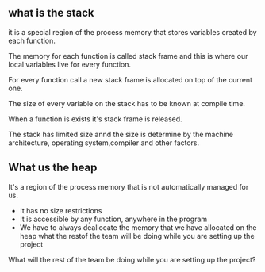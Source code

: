 ## what is the stack

it is a special region of the process memory that stores variables created by each function.

The memory for each function is called stack frame and this is where our local variables live for every function.

For every function call a new stack frame is allocated on top of the current one.

The size of every variable on the stack has to be known at compile time.

When a function is exists it's stack frame is released.

The stack has limited size annd the size is determine by the machine architecture, operating system,compiler and other factors.

## What us the heap

It's a region of the process memory that is not automatically managed for us.

- It has no size restrictions
- It is accessible by any function, anywhere in the program
- We have to always deallocate the memory that we have allocated on the heap
what the restof the team will be doing while you are setting up the project

What will the rest of the team be doing while you are setting up the project?